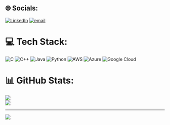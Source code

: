 
## 🌐 Socials:
[![LinkedIn](https://img.shields.io/badge/LinkedIn-%230077B5.svg?logo=linkedin&logoColor=white)](https://linkedin.com/in/https://www.linkedin.com/in/ansh-gupta-550837281/) [![email](https://img.shields.io/badge/Email-D14836?logo=gmail&logoColor=white)](mailto:anshguptacode@gmail.com) 

# 💻 Tech Stack:
![C](https://img.shields.io/badge/c-%2300599C.svg?style=for-the-badge&logo=c&logoColor=white) ![C++](https://img.shields.io/badge/c++-%2300599C.svg?style=for-the-badge&logo=c%2B%2B&logoColor=white) ![Java](https://img.shields.io/badge/java-%23ED8B00.svg?style=for-the-badge&logo=openjdk&logoColor=white) ![Python](https://img.shields.io/badge/python-3670A0?style=for-the-badge&logo=python&logoColor=ffdd54) ![AWS](https://img.shields.io/badge/AWS-%23FF9900.svg?style=for-the-badge&logo=amazon-aws&logoColor=white) ![Azure](https://img.shields.io/badge/azure-%230072C6.svg?style=for-the-badge&logo=microsoftazure&logoColor=white) ![Google Cloud](https://img.shields.io/badge/GoogleCloud-%234285F4.svg?style=for-the-badge&logo=google-cloud&logoColor=white)
# 📊 GitHub Stats:
![](https://github-readme-stats.vercel.app/api?username=anshguptacode&theme=dark&hide_border=false&include_all_commits=false&count_private=false)<br/>
![](https://nirzak-streak-stats.vercel.app/?user=anshguptacode&theme=dark&hide_border=false)<br/>

---
[![](https://visitcount.itsvg.in/api?id=anshguptacode&icon=0&color=0)](https://visitcount.itsvg.in)

<!-- Proudly created with GPRM ( https://gprm.itsvg.in ) -->
